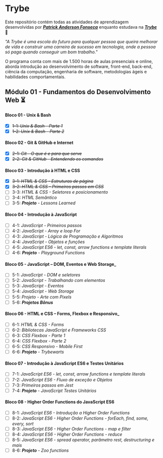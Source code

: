 # Trybe

Este repositório contém todas as atividades de aprendizagem desenvolvidas por _[**Patrick Anderson Fonseca**](https://www.linkedin.com/in/PatrickFonseca/)_ enquanto estudava na [***Trybe***](https://www.betrybe.com/) :rocket:

_"A Trybe é uma escola do futuro para qualquer pessoa que queira melhorar de vida e construir uma carreira de sucesso em tecnologia, onde a pessoa só paga quando conseguir um bom trabalho."_

O programa conta com mais de 1.500 horas de aulas presenciais e online, aborda introdução ao desenvolvimento de software, front-end, back-end, ciência da computação, engenharia de software, metodologias ágeis e habilidades comportamentais.

## Módulo 01 - Fundamentos do Desenvolvimento Web :hourglass_flowing_sand:

#### Bloco 01 - Unix & Bash
- [x] ~~1-1: _Unix & Bash - Parte 1_~~
- [x] ~~1-2: _Unix & Bash - Parte 2_~~

#### Bloco 02 - Git & GitHub e Internet
- [x] ~~2-1: _Git - O que é e para que serve_~~
- [x] ~~2-2: _Git & GitHub - Entendendo os comandos_~~

#### Bloco 03 - Introdução à HTML e CSS
- [x] ~~3-1: _HTML & CSS - Estruturas de página_~~
- [x] ~~3-2: _HTML & CSS - Primeiros passos em CSS_~~
- [ ] 3-3: _HTML & CSS - Seletores e posicionamento_
- [ ] 3-4: _HTML Semântico_
- [ ] 3-5: _**Projeto** - Lessons Learned_

#### Bloco 04 - Introdução à JavaScript
- [ ] 4-1: _JavaScript - Primeiros passos_
- [ ] 4-2: _JavaScript - Array e loop For_
- [ ] 4-3: _JavaScript - Lógica de Programação e Algoritmos_
- [ ] 4-4: _JavaScript - Objetos e funções_
- [ ] 4-5: _JavaScript ES6 - let, const, arrow functions e template literals_
- [ ] 4-6: _**Projeto** - Playground Functions_

#### Bloco 05 - JavaScript – DOM, Eventos e Web Storage_
- [ ] 5-1: _JavaScript - DOM e seletores_
- [ ] 5-2: _JavaScript - Trabalhando com elementos_
- [ ] 5-3: _JavaScript - Eventos_
- [ ] 5-4: _JavaScript - Web Storage_
- [ ] 5-5: _Projeto - Arte com Pixels_
- [ ] 5-6: _**Projetos Bônus**_

#### Bloco 06 - HTML e CSS – Forms, Flexbox e Responsivo_
- [ ] 6-1: _HTML & CSS - Forms_
- [ ] 6-2: _Bibliotecas JavaScript e Frameworks CSS_
- [ ] 6-3: _CSS Flexbox - Parte 1_
- [ ] 6-4: _CSS Flexbox - Parte 2_
- [ ] 6-5: _CSS Responsivo - Mobile First_
- [ ] 6-6: _**Projeto** - Trybewarts_

#### Bloco 07 - Introdução à JavaScript ES6 e Testes Unitários
- [ ] 7-1: _JavaScript ES6 - let, const, arrow functions e template literals_
- [ ] 7-2: _JavaScript ES6 - Fluxo de exceção e Objetos_
- [ ] 7-3: _Primeiros passos em Jest_
- [ ] 7-4: _**Projeto** - JavaScript Testes Unitários_

#### Bloco 08 - Higher Order Functions do JavaScript ES6
- [ ] 8-1: _JavaScript ES6 - Introdução a Higher Order Functions_
- [ ] 8-2: _JavaScript ES6 - Higher Order Functions - forEach, find, some, every, sort_
- [ ] 8-3: _JavaScript ES6 - Higher Order Functions - map e filter_
- [ ] 8-4: _JavaScript ES6 - Higher Order Functions - reduce_
- [ ] 8-5: _JavaScript ES6 - spread operator, parâmetro rest, destructuring e mais_
- [ ] 8-6: _**Projeto** - Zoo functions_